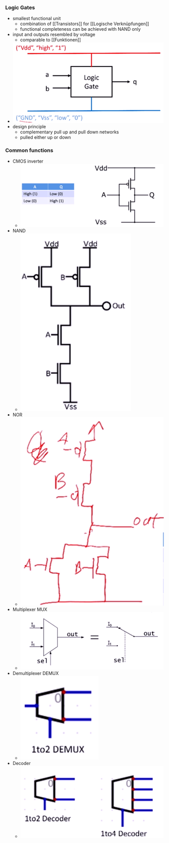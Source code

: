 ### Logic Gates
+ smallest functional unit
	+ combination of [[Transistors]] for [[Logische Verknüpfungen]]
	+ functional completeness can be achieved with NAND only
+ input and outputs resembled by voltage
	+ comparable to [[Funktionen]]
+ ![](../../z_images/Pasted%20image%2020221009154930.png)
+ design principle
	+ complementary pull up and pull down networks
	+ pulled either up or down

### Common functions
+ CMOS inverter
	+ ![](../../z_images/Pasted%20image%2020221009155313.png)
+ NAND
	+ ![](../../z_images/Pasted%20image%2020221009155339.png)
+ NOR
	+ ![](../../z_images/Pasted%20image%2020221009160726.png)
+ Multiplexer MUX
	+ ![](../../z_images/Pasted%20image%2020221009173252.png)
+ Demultiplexer DEMUX
	+ 	![](../../z_images/Pasted%20image%2020221009173336.png)
+ Decoder
	+ ![](../../z_images/Pasted%20image%2020221009173350.png)